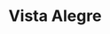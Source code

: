 ---
image: ../assets/img/section_studies/studies_09.png
image_alt: Vista Alegre logo brand
title: Vista Alegre
study_date: dec 2018
institution: PIIP — 1° Edition of Internacional Illustration Award in Porcelain
---